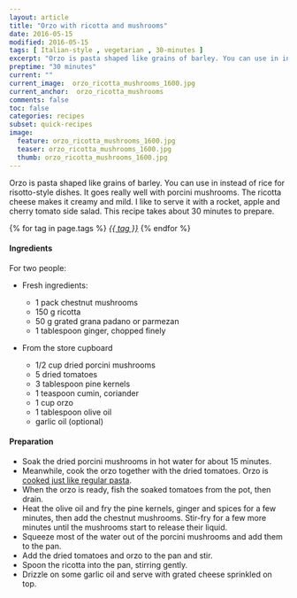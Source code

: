 ```yaml
---
layout: article
title: "Orzo with ricotta and mushrooms"
date: 2016-05-15
modified: 2016-05-15
tags: [ Italian-style , vegetarian , 30-minutes ]
excerpt: "Orzo is pasta shaped like grains of barley. You can use in instead of rice for ..."
preptime: "30 minutes"
current: ""
current_image:  orzo_ricotta_mushrooms_1600.jpg
current_anchor:  orzo_ricotta_mushrooms
comments: false
toc: false
categories: recipes
subset: quick-recipes
image:
  feature: orzo_ricotta_mushrooms_1600.jpg
  teaser: orzo_ricotta_mushrooms_1600.jpg
  thumb: orzo_ricotta_mushrooms_1600.jpg
---
```




Orzo is pasta shaped like grains of barley. You can use in instead of rice for risotto-style dishes. It goes really well with porcini mushrooms. The ricotta cheese makes it creamy and mild. I like to serve it with a rocket, apple and cherry tomato side salad. This recipe takes about 30 minutes to prepare.


{% for tag in page.tags %}&nbsp;<a class="post-tag" href="{{ site.url}}/tags/#{{ tag }}">_{{ tag }}_</a>&nbsp;{% endfor %}

#### Ingredients

For two people:

- Fresh ingredients:
  - 1 pack chestnut mushrooms
  - 150 g ricotta
  - 50 g grated grana padano or parmezan
  - 1 tablespoon ginger, chopped finely

- From the store cupboard  
  - 1/2 cup dried porcini mushrooms
  - 5 dried tomatoes
  - 3 tablespoon pine kernels
  - 1 teaspoon cumin, coriander
  - 1 cup orzo
  - 1 tablespoon olive oil
  - garlic oil (optional)

#### Preparation

- Soak the dried porcini mushrooms in hot water for about 15 minutes.
- Meanwhile, cook the orzo together with the dried tomatoes. Orzo is <a href="{{ site.url }}/basics#toc2">cooked just like regular pasta</a>.
- When the orzo is ready, fish the soaked tomatoes from the pot, then drain.
- Heat the olive oil and fry the pine kernels, ginger and spices for a few minutes, then add the chestnut mushrooms. Stir-fry for a few more minutes until the mushrooms start to release their liquid.
- Squeeze most of the water out of the porcini mushrooms and add them to the pan.
- Add the dried tomatoes and orzo to the pan and stir.
- Spoon the ricotta into the pan, stirring gently.
- Drizzle on some garlic oil and serve with grated cheese sprinkled on top.
